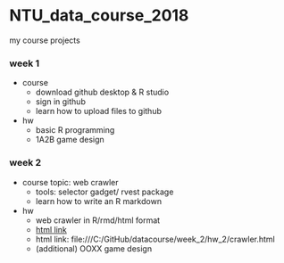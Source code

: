 # NTU_data_course_2018
my course projects 
### week 1
- course
  - download github desktop & R studio
  - sign in github
  - learn how to upload files to github 
- hw
  - basic R programming
  - 1A2B game design
  
### week 2
- course topic: web crawler
  - tools: selector gadget/ rvest package
  - learn how to write an R markdown 
- hw
  - web crawler in R/rmd/html format
  - [html link](file:///C:/GitHub/datacourse/week_2/hw_2/crawler.html)
  - html link: file:///C:/GitHub/datacourse/week_2/hw_2/crawler.html
  - (additional) OOXX game design
